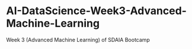 # AI-DataScience-Week3-Advanced-Machine-Learning
Week 3 (Advanced Machine Learning) of SDAIA Bootcamp 
